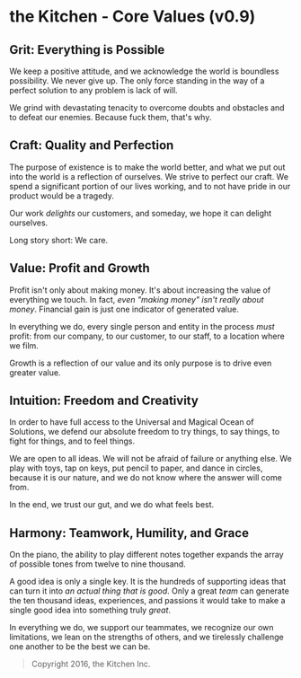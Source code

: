 # the Kitchen - Core Values (v0.9)

## Grit: Everything is Possible

We keep a positive attitude, and we acknowledge the world is boundless possibility. We never give up. The only force standing in the way of a perfect solution to any problem is lack of will.

We grind with devastating tenacity to overcome doubts and obstacles and to defeat our enemies. Because fuck them, that's why.

## Craft: Quality and Perfection

The purpose of existence is to make the world better, and what we put out into the world is a reflection of ourselves. We strive to perfect our craft. We spend a significant portion of our lives working, and to not have pride in our product would be a tragedy.

Our work _delights_ our customers, and someday, we hope it can delight ourselves.

Long story short: We care.

## Value: Profit and Growth

Profit isn't only about making money. It's about increasing the value of everything we touch. In fact, _even "making money" isn't really about money_. Financial gain is just one indicator of generated value.

In everything we do, every single person and entity in the process _must_ profit: from our company, to our customer, to our staff, to a location where we film.

Growth is a reflection of our value and its only purpose is to drive even greater value.

## Intuition: Freedom and Creativity

In order to have full access to the Universal and Magical Ocean of Solutions, we defend our absolute freedom to try things, to say things, to fight for things, and to feel things.

We are open to all ideas. We will not be afraid of failure or anything else. We play with toys, tap on keys, put pencil to paper, and dance in circles, because it is our nature, and we do not know where the answer will come from.

In the end, we trust our gut, and we do what feels best.

## Harmony: Teamwork, Humility, and Grace

On the piano, the ability to play different notes together expands the array of possible tones from twelve to nine thousand.

A good idea is only a single key. It is the hundreds of supporting ideas that can turn it into _an actual thing that is good_. Only a great _team_ can generate the ten thousand ideas, experiences, and passions it would take to make a single good idea into something truly _great_.

In everything we do, we support our teammates, we recognize our own limitations, we lean on the strengths of others, and we tirelessly challenge one another to be the best we can be.

> Copyright 2016, the Kitchen Inc.
